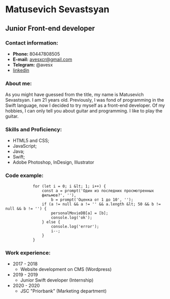 # Matusevich Sevastsyan

## Junior Front-end developer

### Contact information:

* __Phone:__ 80447808505
* __E-mail:__ avesxcr@gmail.com
* __Telegram:__ @avesx
* [linkedin](https://www.linkedin.com/in/sevastyan-matusevich-27544b167/)

### About me:

As you might have guessed from the title, my name is Matusevich Sevastsyan. I am 21 years old. Previously, I was fond of programming in the Swift language, now I decided to try myself as a front-end developer. Of my hobbies, I can only tell you about guitar and programming. I like to play the guitar.

### Skills and Proficiency:

* HTML5 and CSS;
* JavaScript;
* Java;
* Swift;
* Adobe Photoshop, InDesign, Illustrator

### Code example:

```function rememberMyFilms() {
            for (let i = 0; i &lt; 1; i++) {
                const a = prompt('Один из последних просмотренных 
                фильмов?', ''),
                    b = prompt('Оценка от 1 до 10', '');
                if (a != null && a != '' && a.length &lt; 50 && b != null && b != '') {
                    personalMovieDB[a] = [b];
                    console.log('ok');
                } else {
                    console.log('error');
                    i--;
                }
            }
```          
### Work experience:

* 2017 - 2018
    * Website development on CMS (Wordpress)
* 2019 - 2019
    * Junior Swift developer (Internship)
* 2020 - 2020
    * JSC "Priorbank" (Marketing department)